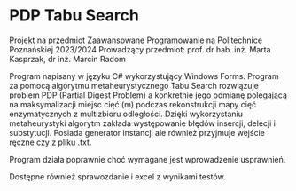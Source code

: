 # PDP Tabu Search
Projekt na przedmiot Zaawansowane Programowanie na Politechnice Poznańskiej 2023/2024
Prowadzący przedmiot: prof. dr hab. inż. Marta Kasprzak, dr inż. Marcin Radom

Program napisany w języku C# wykorzystujący Windows Forms.
Program za pomocą algorytmu metaheurystycznego Tabu Search rozwiązuje problem PDP (Partial Digest Problem) a konkretnie jego odmianę polegającą na maksymalizacji miejsc cięć (m) podczas rekonstrukcji mapy cięć enzymatycznych z multizbioru odległości. Dzięki wykorzystaniu metaheurystyki algorytm zakłada występowanie błędów insercji, delecji i substytucji. Posiada generator instancji ale również przyjmuje wejście ręczne czy z pliku .txt.

Program działa poprawnie choć wymagane jest wprowadzenie usprawnień.

Dostępne również sprawozdanie i excel z wynikami testów.

